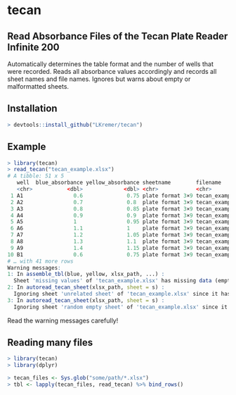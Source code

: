 # tecan

## Read Absorbance Files of the Tecan Plate Reader Infinite 200
Automatically determines the table format and the number of wells that were recorded.
Reads all absorbance values accordingly and records all sheet names and file names.
Ignores but warns about empty or malformatted sheets.
## Installation
```R
> devtools::install_github("LKremer/tecan")
```

## Example
```R
> library(tecan)
> read_tecan("tecan_example.xlsx")
# A tibble: 51 x 5                                                            
   well  blue_absorbance yellow_absorbance sheetname        filename          
   <chr>           <dbl>             <dbl> <chr>            <chr>             
 1 A1                0.6              0.75 plate format 3×9 tecan_example.xlsx
 2 A2                0.7              0.8  plate format 3×9 tecan_example.xlsx
 3 A3                0.8              0.85 plate format 3×9 tecan_example.xlsx
 4 A4                0.9              0.9  plate format 3×9 tecan_example.xlsx
 5 A5                1                0.95 plate format 3×9 tecan_example.xlsx
 6 A6                1.1              1    plate format 3×9 tecan_example.xlsx
 7 A7                1.2              1.05 plate format 3×9 tecan_example.xlsx
 8 A8                1.3              1.1  plate format 3×9 tecan_example.xlsx
 9 A9                1.4              1.15 plate format 3×9 tecan_example.xlsx
10 B1                0.6              0.75 plate format 3×9 tecan_example.xlsx
# … with 41 more rows
Warning messages:
1: In assemble_tbl(blue, yellow, xlsx_path, ...) :
  Sheet 'missing values' of 'tecan_example.xlsx' has missing data (empty table cells).
2: In autoread_tecan_sheet(xlsx_path, sheet = s) :
  Ignoring sheet 'unrelated sheet' of 'tecan_example.xlsx' since it has the wrong format.
3: In autoread_tecan_sheet(xlsx_path, sheet = s) :
  Ignoring sheet 'random empty sheet' of 'tecan_example.xlsx' since it has the wrong format.
```
Read the warning messages carefully!

## Reading many files
```R
> library(tecan)
> library(dplyr)

> tecan_files <- Sys.glob("some/path/*.xlsx")
> tbl <- lapply(tecan_files, read_tecan) %>% bind_rows()
```
